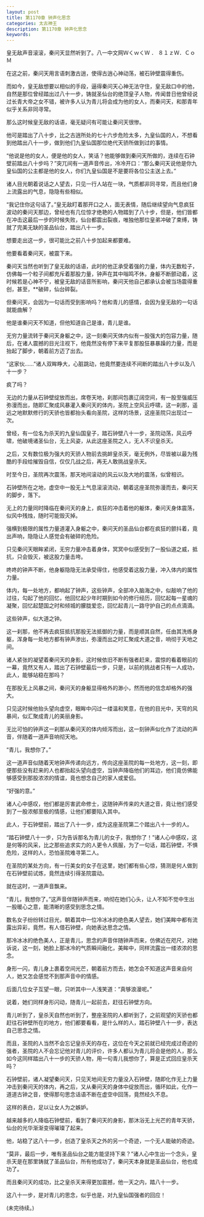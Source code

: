 ```yaml
---
layout: post
title: 第1170章 钟声化思念
categories: 太古神王
description: 第1170章 钟声化思念
keywords:
---
```


皇无敌声音滚滚，秦问天显然听到了。八一中文网ＷくｗくＷ ． ８１ｚＷ．ＣｏＭ

在这之前，秦问天用言语刺激古逍，使得古逍心神动荡，被石钟壁震得重伤。

而如今，皇无敌想要以相似的手段，逼得秦问天心神无法守住，皇无敌口中的他，自然是那位曾经踏出过八十一步，铸就圣仙台的绝顶皇子人物，传闻昔日他曾经说过长青大帝之女不错，被许多人认为青儿将会成为他的女人，而秦问天，和那青年似乎关系非同寻常。

那么这时候皇无敌的话语，毫无疑问有可能让秦问天很惨。

他可是踏出了八十步，比之古逍所处的七十六步危险太多，九皇仙国的人，不想看到他踏出八十一步，做到他们九皇仙国那位绝代天骄所做到过的事情。

“他说是他的女人，便是他的女人，笑话？他能够做到秦问天所做的，连续在石钟壁前踏出八十步吗？”突兀间有一道声音传出，冷冷开口：“那么秦问天说他是你九皇仙国的公主都是他的女人，你们九皇仙国是不是要将各位公主送上去。”

诸人目光朝着说话之人望去，只见一行人站在一块，气质都非同寻常，而且他们身上流露出的气息，隐隐有些相似。

“我记住你这句话了。”皇无敌盯着那开口之人，面无表情，随后继续望向气息疯狂波动的秦问天那边，曾经也有几位惊才绝艳的人物踏到了八十步，但是，他们皆都在冲击这最后一步的时候失败，仙台都震出裂痕，唯独他那位皇弟冲破了束缚，铸就了完美无缺的圣品仙台，踏出八十一步。

想要走出这一步，很可能比之前八十步加起来都要难。

他要看着秦问天，被震下来。

秦问天当然也听到了皇无敌的话语，此时的他正承受着强的力量，体内无数粒子，仿佛每一个粒子间都充斥着那股力量，钟声在其中嗡鸣不休，身躯不断颤动着，这时候若是心神不宁，被皇无敌的话音所影响，秦问天他自己都承认会被当场震得重创，甚至，**破碎，仙台碎裂。

但秦问天，会因为一句话而受到影响吗？他和青儿的感情，会因为皇无敌的一句话就能曲解？

他是谁秦问天不知道，但他知道自己是谁，青儿是谁。

无穷力量流转于秦问天身躯之中，这一刻秦问天体内似有一股强大的包容力量，随后，在诸人震撼的目光注视下，他竟然没有停下来平复那股狂暴暴躁的力量，而是抬起了脚步，朝着前方迈了出去。

“这家伙……”诸人双眸睁大，心脏跳动，他竟然要连续不间断的踏出八十步以及八十一步？

疯了吗？

无边的力量从石钟壁绽放而出，席卷天地，刹那间包裹辽阔空间，有一股至强威压弥漫而出，随即汇聚成风暴灌入秦问天的体内，圣院上空风云呼啸，这一刹那，遥远之地默默修行的天骄也皆都抬头看向圣院，这样的场景，这座圣院只出现过一次。

曾经，有一位名为杀天的九皇仙国皇子，踏石钟壁八十一步，圣院动荡，风云呼啸，他破境诸圣仙台，无上风姿，从此这座圣院之人，无人不识皇杀天。

之后，又有数位极为强大的天骄人物前去挑衅皇杀天，毫无例外，尽皆被以最为残酷的手段给摧毁自信，仅仅几战之后，再无人敢挑战皇杀天。

时至今日，圣院再次震荡，那天地间滚动的风云以及大地的震荡，似曾相识。

石钟壁所在之地，虚空中一股无上气息滚滚流动，朝着这座圣院弥漫而去，秦问天的脚步，落下。

无上的力量同时降临在秦问天的身上，疯狂的冲击着他的躯体，秦问天身体震荡，似风中残烛，随时可能毁灭掉。

强横到极限的属性力量道灌入身躯之中，秦问天的圣品仙台都在疯狂的颤抖着，竟出声响，隐隐让人感觉会有破碎的危险。

只见秦问天眼眸紧闭，无穷力量冲击着身体，冥冥中似感受到了一股仙道之威，抵抗，只会毁灭，被这股力量击垮。

咚咚的钟声不断，他身躯隐隐无法承受得住，他感受着这股力量，冲入体内的属性力量。

体内，每一处地方，都响起了钟声，这些钟声，全部冲入脑海之中，似敲响了他的过往，勾起了他的回忆，他回忆起少年时期到如今的修行经历，回忆起每一星魂的凝聚，回忆起楚国之时和倾城的朦胧爱恋，回忆起青儿一路守护自己的点点滴滴。

这些钟声，似大道之钟。

这一刹那，他不再去疯狂抵抗那股无法抵御的力量，而是顺其自然，任由其洗练身躯，浑身每一处地方都有钟声渗出，弥漫而出之时汇聚成大道之音，响彻于天地之间。

诸人紧张的凝望着秦问天的身影，这时候依旧不断有强者赶来，震惊的看着眼前的一幕，竟然又有人，踏出了石钟壁最后一步，只是，以前的挑战者只有一人成功，此人，能够站稳在那吗？

在那股无上风暴之间，秦问天的身躯显得格外的渺小，然而他的信念却格外的强大。

只见这时候他抬头望向虚空，眼眸中闪过一缕温和笑意，在他的目光中，天穹的风暴间，似汇聚成青儿的美丽身影。

无比可怕的钟声这一刹那从秦问天的体内倾泻而出，这一刻钟声似化作了流动的声音，伴随着一道声音响彻天地。

“青儿，我想你了。”

这一道声音似随着天地钟声传递向远方，传向这座圣院的每一处地方，这一刻，即便那些没有赶来的人也都抬起头望向虚空，当钟声降临他们的耳边，他们竟仿佛能够感受到那股浓浓的情谊，竟也想念自己的家人或爱侣。

“好强的意。”

诸人心中感叹，他们都是厉害武命修士，这随钟声传来的大道之音，竟让他们感受到了一股浓郁至极的情感，让他们都要陷入其中。

此人，于石钟壁前，踏出了八十一步，成为这座圣院第二个踏出八十一步的人。

“踏石钟壁八十一步，只为告诉那名为青儿的女子，我想你了！”诸人心中感叹，这是何等的风采，比之那些追求实力的人更令人佩服，为了一句话，踏石钟壁，不惧危险，这样的人，恐怕圣院难寻第二人。

在圣院的某处方向，有一行美女的女子在这里，她们都有些心惊，猜测是何人做到在石钟壁前试炼，竟然连续引得圣院震动。

就在这时，一道声音飘来。

“青儿，我想你了。”这声音伴随钟声而来，响彻在她们心头，让人不知不觉中生出一股暖心之意，能清晰的感受到思念之情。

数名女子纷纷转过目光，朝着其中一位冷冰冰的绝色美人望去，她们美眸中都有流露出异彩，竟然，有人借石钟壁，向她表达思念之情。

那冷冰冰的绝色美人，正是青儿，思念的声音伴随钟声而来，仿佛近在咫尺，对她诉说，这一刻，她脸上那冰冷的气质瞬间融化，美眸中，同样流露出一缕浓浓的思念。

身形一闪，青儿身上裹着空间光芒，朝着前方而去，她怎会不知道这声音来自何人，她又怎会感觉不到那声音中的情感。

后面几位女子互望一眼，只听其中一人浅笑道：“真够浪漫呢。”

说着，她们同样身形闪动，随青儿一起前去，赶往石钟壁方向。

青儿听到了，皇杀天自然也听到了，整座圣院的人都听到了，之前观望的天骄也都赶往石钟壁所在的地方，他们都要看看，是什么样的人，踏石钟壁八十一步，表达自己思念之情。

而且，圣院的人当然不会忘记皇杀天的存在，这位在今天之前就已经完成过奇迹的强者，圣院的人不会忘记他对青儿的评价，许多人都认为青儿将会是他的人，那么如今这同样踏出八十一步的天骄人物，用一句青儿我想你了，算是正式回应皇杀天吗？

石钟壁前，诸人凝望秦问天，只见天地间无穷力量没入石钟壁，随即化作无上力量冲击到秦问天的体内，再之后，又从秦问天的身体中绽放而出，循环如此，化作一道道古钟之音，使得那句思念话语不断在虚空中回荡，竟然经久不息。

这样的表白，足以让女人为之嫉妒。

越来越多的人降临石钟壁前，看到了秦问天的身影，那沐浴无上光芒的青年天骄，仙台的光华渐渐变得璀璨了起来。

他，站稳了这八十一步，创造了皇杀天之外的另一个奇迹，一个无人能破的奇迹。

“莫非，最后一步，唯有圣品仙台之能方能坚持下来？”诸人心中生出一个念头，皇杀天是在那里铸就了圣品仙台，所有他成功了，秦问天本身就是圣品仙台，他也成功了。

而且秦问天的成功，比之皇杀天来得更加震撼，他一天之内，踏八十一步。

这八十一步，是对青儿的思念，似乎也是，对九皇仙国强者的回应！

(未完待续。)
